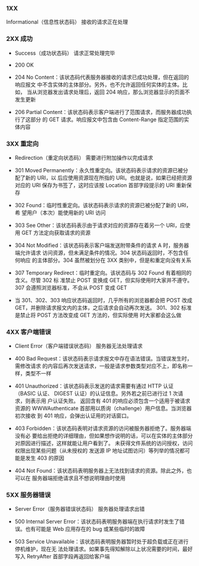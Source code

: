 ### 1XX

Informational（信息性状态码） 接收的请求正在处理

### 2XX 成功

- Success（成功状态码） 请求正常处理完毕

- 200 OK
- 204 No Content：该状态码代表服务器接收的请求已成功处理，但在返回的响应报文 中不含实体的主体部分。另外，也不允许返回任何实体的主体。比如， 当从浏览器发出请求处理后，返回 204 响应，那么浏览器显示的页面不 发生更新
- 206 Partial Content：该状态码表示客户端进行了范围请求，而服务器成功执行了这部分 的 GET 请求。响应报文中包含由 Content-Range 指定范围的实体内容

### 3XX 重定向

- Redirection（重定向状态码） 需要进行附加操作以完成请求

- 301 Moved Permanently：永久性重定向。该状态码表示请求的资源已被分配了新的 URI，以 后应使用资源现在所指的 URI。也就是说，如果已经把资源对应的 URI 保存为书签了，这时应该按 Location
  首部字段提示的 URI 重新保存
- 302 Found：临时性重定向。该状态码表示请求的资源已被分配了新的 URI，希 望用户（本次）能使用新的 URI 访问
- 303 See Other：该状态码表示由于请求对应的资源存在着另一个 URI，应使用 GET 方法定向获取请求的资源
- 304 Not Modified：该状态码表示客户端发送附带条件的请求 A 时，服务器端允许请求 访问资源，但未满足条件的情况。304 状态码返回时，不包含任何响应 的主体部分。304 虽然被划分在 3XX 类别中，但是和重定向没有关系
- 307 Temporary Redirect：临时重定向。该状态码与 302 Found 有着相同的含义。尽管 302 标 准禁止 POST 变换成 GET，但实际使用时大家并不遵守。 307 会遵照浏览器标准，不会从 POST 变成
  GET
- 当 301、302、303 响应状态码返回时，几乎所有的浏览器都会把 POST 改成 GET，并删除请求报文内的主体，之后请求会自动再次发送。 301、302 标准是禁止将 POST 方法改变成 GET 方法的，但实际使用
  时大家都会这么做

### 4XX 客户端错误

- Client Error（客户端错误状态码） 服务器无法处理请求

- 400 Bad Request：该状态码表示请求报文中存在语法错误。当错误发生时，需修改请求 的内容后再次发送请求，一般是请求参数类型对应不上，即名称一样，类型不一样
- 401 Unauthorized：该状态码表示发送的请求需要有通过 HTTP 认证（BASIC 认证、 DIGEST 认证）的认证信息。另外若之前已进行过 1 次请求，则表示用 户认证失败。 返回含有 401
  的响应必须包含一个适用于被请求资源的 WWWAuthenticate 首部用以质询（challenge）用户信息。当浏览器初次接收 到 401 响应，会弹出认证用的对话窗口。
- 403 Forbidden：该状态码表明对请求资源的访问被服务器拒绝了。服务器端没有必 要给出拒绝的详细理由，但如果想作说明的话，可以在实体的主体部分 对原因进行描述，这样就能让用户看到了。
  未获得文件系统的访问授权，访问权限出现某些问题（从未授权的 发送源 IP 地址试图访问）等列举的情况都可能是发生 403 的原因
- 404 Not Found：该状态码表明服务器上无法找到请求的资源。除此之外，也可以在 服务器端拒绝请求且不想说明理由时使用

### 5XX 服务器错误

- Server Error（服务器错误状态码） 服务器处理请求出错

- 500 Internal Server Error：该状态码表明服务器端在执行请求时发生了错误。也有可能是 Web 应用存在的 bug 或某些临时的故障
- 503 Service Unavailable：该状态码表明服务器暂时处于超负载或正在进行停机维护，现在无 法处理请求。如果事先得知解除以上状况需要的时间，最好写入 RetryAfter 首部字段再返回给客户端